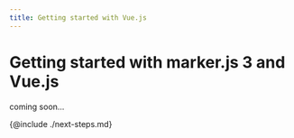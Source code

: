 ```yaml
---
title: Getting started with Vue.js
---
```


# Getting started with marker.js 3 and Vue.js

coming soon...

{@include ./next-steps.md}
